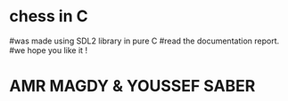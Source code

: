 # chess in C
#was made using SDL2 library in pure C 
#read the documentation report.
#we hope you like it !
# AMR MAGDY & YOUSSEF SABER
